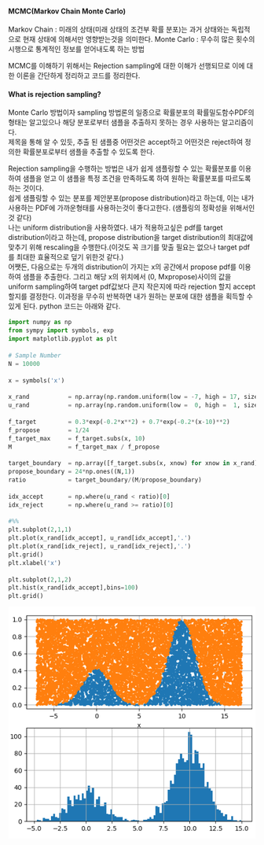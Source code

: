 #### MCMC(Markov Chain Monte Carlo)
Markov Chain : 미래의 상태(미래 상태의 조건부 확률 분포)는 과거 상태와는 독립적으로 현재 상태에 의해서만 영향받는것을 의미한다.
Monte Carlo : 무수히 많은 횟수의 시행으로 통계적인 정보를 얻어내도록 하는 방법

MCMC를 이해하기 위해서는 Rejection sampling에 대한 이해가 선행되므로 이에 대한 이론을 간단하게 정리하고 코드를 정리한다.  

#### What is rejection sampling?
Monte Carlo 방법이자 sampling 방법론의 일종으로 확률분포의 확률밀도함수PDF의 형태는 알고있으나 해당 분포로부터 샘플을 추출하지 못하는 경우 사용하는 알고리즘이다.  
제목을 통해 알 수 있듯, 추출 된 샘플중 어떤것은 accept하고 어떤것은 reject하여 정의한 확률분포로부터 샘플을 추출할 수 있도록 한다.  

Rejection sampling을 수행하는 방법은 내가 쉽게 샘플링할 수 있는 확률분포를 이용하여 샘플을 얻고 이 샘플을 특정 조건을 만족하도록 하여 원하는 확률분포를 따르도록 하는 것이다.  
쉽게 샘플링할 수 있는 분포를 제안분포(propose distribution)라고 하는데, 이는 내가 사용하는 PDF에 가까운형태를 사용하는것이 좋다고한다. (샘플링의 정확성을 위해서인것 같다)  
나는 uniform distribution을 사용하였다. 내가 적용하고싶은 pdf를 target distribution이라고 하는데, propose distribution을 target distribution의 최대값에 맞추기 위해 rescaling을 수행한다.(이것도 꼭 크기를 맞출 필요는 없으나 target pdf를 최대한 효율적으로 덮기 위한것 같다.)  
어쨋든, 다음으로는 두개의 distribution이 가지는 x의 공간에서 propose pdf를 이용하여 샘플을 추출한다. 그리고 해당 x의 위치에서 (0, Mxpropose)사이의 값을 uniform sampling하여 target pdf값보다 큰지 작은지에 따라 rejection 할지 accept할지를 결정한다. 이과정을 무수히 반복하면 내가 원하는 분포에 대한 샘플을 획득할 수 있게 된다.
python 코드는 아래와 같다. 

```python
import numpy as np
from sympy import symbols, exp
import matplotlib.pyplot as plt

# Sample Number
N = 10000

x = symbols('x')

x_rand           = np.array(np.random.uniform(low = -7, high = 17, size=N)).reshape(N,1)
u_rand           = np.array(np.random.uniform(low =  0, high =  1, size=N)).reshape(N,1)

f_target         = 0.3*exp(-0.2*x**2) + 0.7*exp(-0.2*(x-10)**2)
f_propose        = 1/24
f_target_max     = f_target.subs(x, 10)
M                = f_target_max / f_propose

target_boundary  = np.array([f_target.subs(x, xnow) for xnow in x_rand]).reshape(N,1)
propose_boundary = 24*np.ones((N,1))
ratio            = target_boundary/(M/propose_boundary)

idx_accept       = np.where(u_rand < ratio)[0]
idx_reject       = np.where(u_rand >= ratio)[0]

#%%
plt.subplot(2,1,1)
plt.plot(x_rand[idx_accept], u_rand[idx_accept],'.')
plt.plot(x_rand[idx_reject], u_rand[idx_reject],'.')
plt.grid()
plt.xlabel('x')

plt.subplot(2,1,2)
plt.hist(x_rand[idx_accept],bins=100)
plt.grid()
```
<img src='https://github.com/kyugorithm/TIL/blob/main/sources/resource_rejectionsampling.png'>
